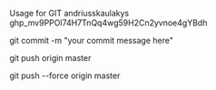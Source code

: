 Usage for GIT
andriusskaulakys
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

git commit -m "your commit message here"

git push origin master

git push --force origin master

